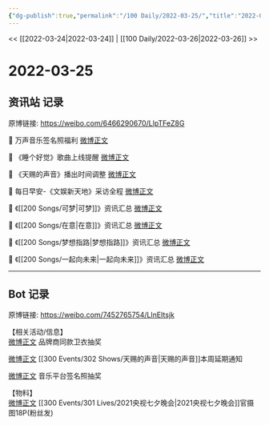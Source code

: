 ```yaml
---
{"dg-publish":true,"permalink":"/100 Daily/2022-03-25/","title":"2022-03-25","created":"2022-11-17T20:07:47.000+08:00","updated":"2023-04-11T12:44:57.620+08:00"}
---
```



<< [[2022-03-24\|2022-03-24]] | [[100 Daily/2022-03-26\|2022-03-26]] >>

# 2022-03-25

## 资讯站 记录

原博链接: https://weibo.com/6466290670/LlpTFeZ8G

💫 万声音乐签名照福利 [微博正文](https://m.weibo.cn/6466290670/4750987074476210)

💫 《睡个好觉》歌曲上线提醒 [微博正文](https://m.weibo.cn/6466290670/4750853359796426)

💫 《天赐的声音》播出时间调整 [微博正文](https://m.weibo.cn/6466290670/4750891938481025)

💫 每日早安-《文娱新天地》采访全程 [微博正文](https://m.weibo.cn/6466290670/4750833734386215)

💫 《[[200 Songs/可梦\|可梦]]》资讯汇总 [微博正文](https://m.weibo.cn/6466290670/4751005021375971)  

💫 《[[200 Songs/在意\|在意]]》资讯汇总 [微博正文](https://m.weibo.cn/6466290670/4751005041824185)  

💫 《[[200 Songs/梦想指路\|梦想指路]]》资讯汇总 [微博正文](https://m.weibo.cn/6466290670/4751005030026936)  

💫 《[[200 Songs/一起向未来\|一起向未来]]》资讯汇总 [微博正文](https://m.weibo.cn/6466290670/4751004988607139)

---
## Bot 记录

原博链接: https://weibo.com/7452765754/LlnEItsjk

【相关活动/信息】  
[微博正文](https://weibo.com/detail/4750874604210433) 品牌商同款卫衣抽奖

[微博正文](https://weibo.com/detail/4750885299162350) [[300 Events/302 Shows/天赐的声音\|天赐的声音]]本周延期通知

[微博正文](https://weibo.com/detail/4750967586687627) 音乐平台签名照抽奖

【物料】  
[微博正文](https://weibo.com/detail/4748548359061722) [[300 Events/301 Lives/2021央视七夕晚会\|2021央视七夕晚会]]官摄图18P(粉丝发)
